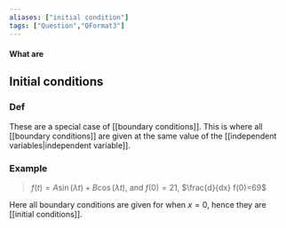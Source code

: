```yaml
---
aliases: ["initial condition"]
tags: ["Question","QFormat3"]
---
```


#### What are
## Initial conditions
### Def
These are a special case of [[boundary conditions]]. 
This is where all [[boundary conditions]] are given at the same value of the [[independent variables|independent variable]].

### Example
> $f(t)=A\sin (\lambda t) + B\cos (\lambda t)$, and $f(0)=21$, $\frac{d}{dx} f(0)=69$

Here all boundary conditions are given for when $x=0$, hence they are [[initial conditions]].